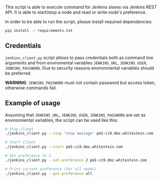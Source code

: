 This script is able to execute command for Jenkins slaves via Jenkins REST API.
It is able to start/stop a node and read or write node's preference.

In order to be able to run the script, please install required dependencies:

```bash
pip install -r requirements.txt
```

## Credentials

`jenkins_client.py` script allows to pass credentials both as command line
arguments and from enviromental variables `JENKINS_URL`, `JENKINS_USER`,
`JENKINS_PASSWORD`. Due to security reasons environmental variables should be
preferred.

**WARNING**: `JENKINS_PASSWORD` must not contain password but access token,
otherwise commands fail.

## Example of usage

Assuming that `JENKINS_URL`, `JENKINS_USER`, `JENKINS_PASSWORD` are
set as environmental variables, the script can be used like this:

```bash
# Stop client
./jenkins_client.py --stop "stop message" pm1-ci9.dmz.whitestein.com

# Start client
./jenkins_client.py --start pm1-ci9.dmz.whitestein.com

# Set preference to 2
./jenkins_client.py --set-preference 2 pm1-ci9.dmz.whitestein.com

# Print current preference (for all nodes)
./jenkins_client.py --get-preference all
```
